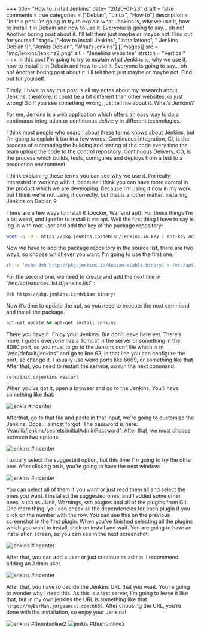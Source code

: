 +++
title= "How to Install Jenkins"
date= "2020-01-23"
draft = false
comments = true
categories = ["Debian", "Linux", "How to"]
description = "In this post I’m going to try to explain what Jenkins is, why we use it, how to install it in Debain and how to use it. Everyone is going to say… oh no! Another boring post about it. I’ll tell them just maybe or maybe not. Find out for yourself."
tags= ["How to install Jenkins", "installations", " Jenkins Debian 9", "Jenkis Debian", "What’s jenkins"]
[[images]]
src = "img/jenkins/jenkins2.png"
alt = "Jenekins websitee"
stretch = "Vertical"
+++
In this post I’m going to try to explain what Jenkins is, why we use it, how to install it in Debain and how to use it. Everyone is going to say… oh no! Another boring post about it. I’ll tell them just maybe or maybe not. Find out for yourself.

Firstly, I have to say this post is all my notes about my research about Jenkins, therefore, it could be a bit different than other websites, or just wrong! So if you see something wrong, just tell me about it.
What’s Jenkins?

For me, Jenkins is a web application which offers an easy way to do a continuous integration or continuous delivery in different technologies.

I think most people who search about these terms knows about Jenkins, but I’m going to explain it too in a few words. Continuous Integration, CI, is the process of automating the building and testing of the code every time the team upload the code to the control repository. Continuous Delivery, CD, is the process which builds, tests, configures and deploys from a test to a production environment.

I think explaining these terms you can see why we use it. I’m really interested in working with it, because I think you can have more control in the product which we are developing. Because I’m using it now in my work, but I think we’re not using it correctly, but that is another matter.
Installing Jenkins on Debian 9

There are a few ways to install it (Docker, War and apt). For these things I’m a bit weird, and I prefer to install it via apt. Well the first thing I have to say is log in with root user and add the key of the package repository:

```bash
wget -q -O - https://pkg.jenkins.io/debian/jenkins.io.key | apt-key add -
```

Now we have to add the package repository in the source list, there are two ways, so choose whichever you want. I’m going to use the first one.

```bash
sh -c 'echo deb http://pkg.jenkins.io/debian-stable binary/ > /etc/apt/sources.list.d/jenkins.list'
```
For the second one, we need to create and add the next line in “/etc/apt/sources.list.d/jenkins.list” :

```bash
deb https://pkg.jenkins.io/debian binary/
```
Now it’s time to update the apt, so you need to execute the next command and install the package.

```bash
apt-get update && apt-get install jenkins
```
There you have it. Enjoy your Jenkins. But don’t leave here yet. There’s more.  I guess everyone has a Tomcat in the server or something in the 8080 port, so you must to go to the Jenkins conf file which is in “/etc/default/jenkins” and go to line 63, in that line you can configure the port, so change it. I usually use weird ports like 6669, or something like that. After that, you need to restart the service, so run the next command:
```bash
/etc/init.d/jenkins restart
```
When you’ve got it, open a browser and go to the Jenkins. You’ll have something like that:


![jenkis #incenter](/images/jenkins/jenkins.png)


Afterthat, go to that file and paste in that input, we’re going to customize the Jenkins. Oops… almost forgot. The password is here: “/var/lib/jenkins/secrets/initialAdminPassword”. After that, we must choose between two options:

![jenkins #incenter](/images/jenkins/custom.png)

I usually select the suggested option, but this time I’m going to try the other one. After clicking on it, you’re going to have the next window:

![jenkins #incenter](/images/jenkins/theStarted.png)

You can select all of them if you want or just read them all and select the ones you want. I installed the suggested ones, and I added some other ones, such as JUnit, Warnings, ssh plugins and all of the plugins from Git. One more thing, you can check all the dependencies for each plugin if you click on the number with the row. You can see this on the previous screenshot in the first plugin. When you’ve finished selecting all the plugins which you want to install, click on install and wait. You are going to have an installation screen, as you can see in the next screenshot:

![jenkins #incenter](/images/jenkins/theInstallation.png)

After that, you can add a user or just continue as admin. I recommend adding an Admin user.

![jenkins #incenter](/images/jenkins/jenkins1.png)

After that, you have to decide the Jenkins URL that you want. You’re going to wonder why I need this. As this is a test server, I’m going to leave it like that, but in my own jenkins the URL is something like that `https://myBarMan.jorgeancal.com:6669`. After choosing the URL, you’re done with the installation, so enjoy your Jenkins!

![jenkins #thumbinline2](/images/jenkins/jenkins2.png) ![jenkis #thumbinline2](/images/jenkins/jenkins3-1.png)
